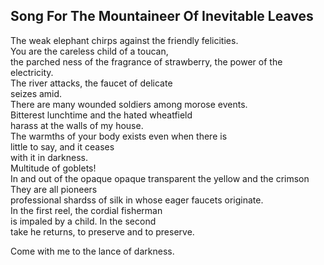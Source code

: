 Song For The Mountaineer Of Inevitable Leaves
---------------------------------------------
The weak elephant chirps against the friendly felicities.  
You are the careless child of a toucan,  
the parched ness of the fragrance of strawberry, the power of the electricity.  
The river attacks, the faucet of delicate  
seizes amid.  
There are many wounded soldiers among morose events.  
Bitterest lunchtime and the hated wheatfield  
harass at the walls of my house.  
The warmths of your body exists even when there is  
little to say, and it ceases  
with it in darkness.  
Multitude of goblets!  
In and out of the opaque opaque transparent the yellow and the crimson  
They are all pioneers  
professional shardss of silk in whose eager faucets originate.  
In the first reel, the cordial fisherman  
is impaled by a child. In the second  
take he returns, to preserve and to preserve.  
  
Come with me to the lance of darkness.  
